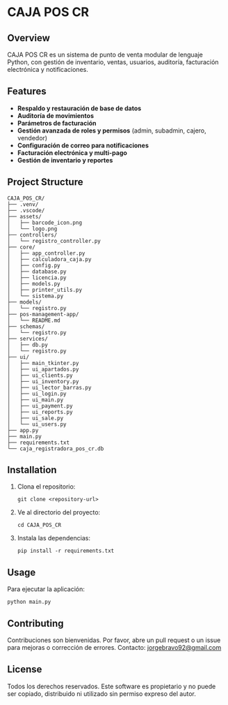 # CAJA POS CR

## Overview
CAJA POS CR es un sistema de punto de venta modular de lenguaje Python, con gestión de inventario, ventas, usuarios, auditoría, facturación electrónica y notificaciones.

## Features
- **Respaldo y restauración de base de datos**
- **Auditoría de movimientos**
- **Parámetros de facturación**
- **Gestión avanzada de roles y permisos** (admin, subadmin, cajero, vendedor)
- **Configuración de correo para notificaciones**
- **Facturación electrónica y multi-pago**
- **Gestión de inventario y reportes**

## Project Structure
```
CAJA_POS_CR/
├── .venv/
├── .vscode/
├── assets/
│   ├── barcode_icon.png
│   └── logo.png
├── controllers/
│   └── registro_controller.py
├── core/
│   ├── app_controller.py
│   ├── calculadora_caja.py
│   ├── config.py
│   ├── database.py
│   ├── licencia.py
│   ├── models.py
│   ├── printer_utils.py
│   └── sistema.py
├── models/
│   └── registro.py
├── pos-management-app/
│   └── README.md
├── schemas/
│   └── registro.py
├── services/
│   ├── db.py
│   └── registro.py
├── ui/
│   ├── main_tkinter.py
│   ├── ui_apartados.py
│   ├── ui_clients.py
│   ├── ui_inventory.py
│   ├── ui_lector_barras.py
│   ├── ui_login.py
│   ├── ui_main.py
│   ├── ui_payment.py
│   ├── ui_reports.py
│   ├── ui_sale.py
│   └── ui_users.py
├── app.py
├── main.py
├── requirements.txt
└── caja_registradora_pos_cr.db
```

## Installation
1. Clona el repositorio:
   ```
   git clone <repository-url>
   ```
2. Ve al directorio del proyecto:
   ```
   cd CAJA_POS_CR
   ```
3. Instala las dependencias:
   ```
   pip install -r requirements.txt
   ```

## Usage
Para ejecutar la aplicación:
```
python main.py
```

## Contributing
Contribuciones son bienvenidas. Por favor, abre un pull request o un issue para mejoras o corrección de errores. Contacto: jorgebravo92@gmail.com

## License
Todos los derechos reservados. Este software es propietario y no puede ser copiado, distribuido ni utilizado sin permiso expreso del autor.